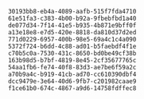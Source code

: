 
                30193bb8-eb4a-4089-aafb-515f7fda4710
                61e51fa3-c383-4b00-b92a-9fbebfbd1a40
                de077d34-7f14-41e5-b935-4b871e9bff0f
                a13e18e8-e7d5-420e-8818-da810d37d2ed
                771d0229-6957-400b-98e5-69a4c1c4a090
                5372f724-b6dd-4c88-ad01-b5faebdf4f1e
                c70b5c0a-7530-431c-8650-bd0be49cf38b
                163b98d5-b7bf-4819-8e45-2cf35677765c
                54aa1fb6-fe74-40f8-83d3-ae7be6f59a2c
                a70b9a4c-b919-41cb-ad70-cc610390dbf4
                dcc9479e-3e64-40d6-9fb7-c201982caae9
                f1ce61b0-674c-4867-a9d6-14758fdffec8
                